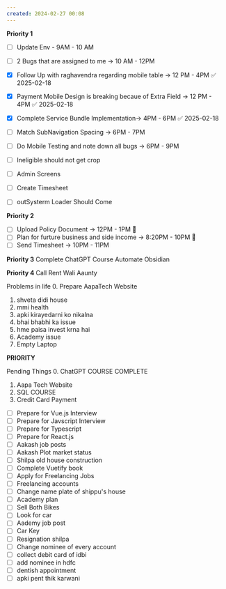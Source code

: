 ```yaml
---
created: 2024-02-27 00:08
---
```

**Priority 1**
- [ ] Update Env - 9AM - 10 AM
- [ ] 2 Bugs that are assigned to me -> 10 AM - 12PM
- [x] Follow Up with raghavendra regarding mobile table -> 12 PM - 4PM ✅ 2025-02-18
- [x] Payment Mobile Design is breaking becaue of Extra Field -> 12 PM - 4PM ✅ 2025-02-18
- [x] Complete Service Bundle Implementation-> 4PM - 6PM ✅ 2025-02-18
- [ ] Match SubNavigation Spacing -> 6PM - 7PM
- [ ] Do Mobile Testing and note down all bugs -> 6PM - 9PM 
- [ ] Ineligible should not get crop
- [ ] Admin Screens
- [ ] Create Timesheet
- [ ] outSysterm Loader Should Come


**Priority 2**
- [ ] Upload Policy Document -> 12PM - 1PM 🔺
- [ ] Plan for furture business and side income -> 8:20PM - 10PM 🔼
- [ ] Send Timesheet -> 10PM - 11PM

**Priority 3**
Complete ChatGPT Course
Automate Obsidian

**Priority 4**
Call Rent Wali Aaunty


Problems in life
0. Prepare AapaTech Website
1. shveta didi house
2. mmi health
3. apki kirayedarni ko nikalna
4. bhai bhabhi ka issue
5. hme paisa invest krna hai
6. Academy issue
7. Empty Laptop 


**PRIORITY**

Pending Things
0. ChatGPT COURSE COMPLETE
1. Aapa Tech Website
2. SQL COURSE
3. Credit Card Payment

- [ ] Prepare for Vue.js Interview
- [ ] Prepare for Javscript Interview
- [ ] Prepare for Typescript
- [ ] Prepare for React.js
- [ ] Aakash job posts
- [ ] Aakash Plot market status
- [ ] Shilpa old house construction
- [ ] Complete Vuetify book
- [ ] Apply for Freelancing Jobs
- [ ] Freelancing accounts
- [ ] Change name plate of shippu's house
- [ ] Academy plan
- [ ] Sell Both Bikes
- [ ] Look for car
- [ ] Aademy job post
- [ ] Car Key
- [ ] Resignation shilpa
- [ ] Change nominee of every account
- [ ] collect debit card of idbi
- [ ] add nominee in hdfc
- [ ] dentish appointment
- [ ] apki pent thik karwani
